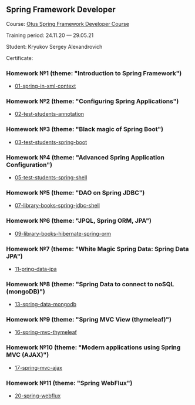 ## Spring Framework Developer

Course: [Otus Spring Framework Developer Course](https://otus.ru/lessons/javaspring/)

Training period: 24.11.20 — 29.05.21

Student: Kryukov Sergey Alexandrovich

Certificate:

### Homework №1 (theme: "Introduction to Spring Framework")
* [01-spring-in-xml-context](01-spring-in-xml-context)

### Homework №2 (theme: "Configuring Spring Applications")
* [02-test-students-annotation](02-test-students-annotation)

### Homework №3 (theme: "Black magic of Spring Boot")
* [03-test-students-spring-boot](03-test-students-spring-boot)

### Homework №4 (theme: "Advanced Spring Application Configuration")
* [05-test-students-spring-shell](05-test-students-spring-shell)

### Homework №5 (theme: "DAO on Spring JDBC")
* [07-library-books-spring-jdbc-shell](07-library-books-spring-jdbc-shell)

### Homework №6 (theme: "JPQL, Spring ORM, JPA")
* [09-library-books-hibernate-spring-orm](09-library-books-hibernate-spring-orm)

### Homework №7 (theme: "White Magic Spring Data: Spring Data JPA")
* [11-pring-data-jpa](11-spring-data-jpa)

### Homework №8 (theme: "Spring Data to connect to noSQL (mongoDB)")
* [13-spring-data-mongodb](13-spring-data-mongodb)

### Homework №9 (theme: "Spring MVC View (thymeleaf)")
* [16-spring-mvc-thymeleaf](16-spring-mvc-thymeleaf)

### Homework №10 (theme: "Modern applications using Spring MVC (AJAX)")
* [17-spring-mvc-ajax](17-spring-mvc-ajax)

### Homework №11 (theme: "Spring WebFlux")
* [20-spring-webflux](20-spring-webflux)